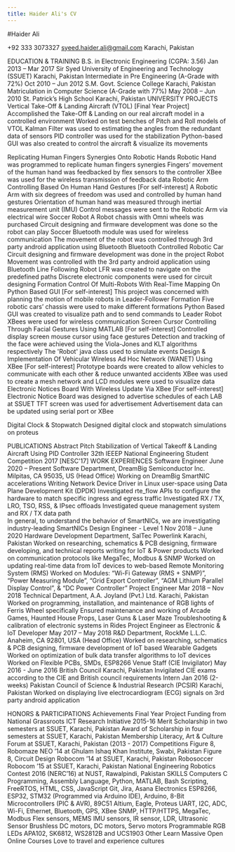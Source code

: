 ```yaml
---
title: Haider Ali's CV
---
```


#Haider Ali	


<i class="fas fa-phone"></i> +92 333 3073327
<i class="fas fa-envelope"></i> syeed.haider.ali@gmail.com
<i class="fas fa-home"></i> Karachi, Pakistan

EDUCATION & TRAINING
B.S. in Electronic Engineering (CGPA: 3.56)	Jan 2013 – Mar 2017
Sir Syed University of Engineering and Technology (SSUET)	Karachi, Pakistan
Intermediate in Pre Engineering (A-Grade with 72%)	Oct 2010 – Jun 2012
S.M. Govt. Science College	Karachi, Pakistan
Matriculation in Computer Science (A-Grade with 77%)	May 2008 – Jun 2010
St. Patrick’s High School	Karachi, Pakistan
UNIVERSITY PROJECTS
Vertical Take-Off & Landing Aircraft (VTOL) [Final Year Project]
Accomplished the Take-Off & Landing on our real aircraft model in a controlled environment
Worked on test benches of Pitch and Roll models of VTOL
Kalman Filter was used to estimating the angles from the redundant data of sensors
PID controller was used for the stabilization 
Python-based GUI was also created to control the aircraft & visualize its movements

Replicating Human Fingers Synergies Onto Robotic Hands 
Robotic Hand was programmed to replicate human fingers synergies
Fingers’ movement of the human hand was feedbacked by flex sensors to the controller
XBee was used for the wireless transmission of feedback data
Robotic Arm Controlling Based On Human Hand Gestures [For self-interest]
A Robotic Arm with six degrees of freedom was used and controlled by human hand gestures
Orientation of human hand was measured through inertial measurement unit (IMU)
Control messages were sent to the Robotic Arm via electrical wire
Soccer Robot
A Robot chassis with Omni wheels was purchased
Circuit designing and firmware development was done so the robot can play Soccer
Bluetooth module was used for wireless communication
The movement of the robot was controlled through 3rd party android application using Bluetooth
Bluetooth Controlled Robotic Car
Circuit designing and firmware development was done in the project
Robot Movement was controlled with the 3rd party android application using Bluetooth
Line Following Robot 
LFR was created to navigate on the predefined paths 
Discrete electronic components were used for circuit designing
Formation Control Of Multi-Robots With Real-Time Mapping On Python Based GUI [For self-interest]
This project was concerned with planning the motion of mobile robots in Leader-Follower Formation
Five robotic cars’ chassis were used to make different formations
Python Based GUI was created to visualize path and to send commands to Leader Robot 
XBees were used for wireless communication
Screen Cursor Controlling Through Facial Gestures Using MATLAB [For self-interest]
Controlled display screen mouse cursor using face gestures
Detection and tracking of the face were achieved using the Viola-Jones and KLT algorithms respectively 
The 'Robot' java class used to simulate events
Design & Implementation Of Vehicular Wireless Ad Hoc Network (WANET) Using XBee [For self-interest]
Prototype boards were created to allow vehicles to communicate with each other & reduce unwanted accidents
XBee was used to create a mesh network and LCD modules were used to visualize data
Electronic Notices Board With Wireless Update Via XBee [For self-interest]
Electronic Notice Board was designed to advertise schedules of each LAB at SSUET
TFT screen was used for advertisement
Advertisement data can be updated using serial port or XBee

Digital Clock & Stopwatch
Designed digital clock and stopwatch simulations on proteus

PUBLICATIONS
Abstract
Pitch Stabilization of Vertical Takeoff & Landing Aircraft Using PID Controller 
32th IEEEP National Engineering Student Competition 2017 [NESC'17]
WORK EXPERIENCES
Software Engineer	June 2020 – Present 
Software Department, DreamBig Semiconductor Inc.	Milpitas, CA 95035, US (Head Office)
Working on DreamBig SmartNIC accelerations
Writing Network Device Driver in Linux user-space using Data Plane Development Kit (DPDK)
Investigated rte_flow APIs to configure the hardware to match specific ingress and egress traffic
Investigated RX / TX, LRO, TSO, RSS, & IPsec offloads 
Investigated queue management system and RX / TX data path  
In general, to understand the behavior of SmartNICs, we are investigating industry-leading SmartNICs 
Design Engineer - Level 1	Nov 2018 – June 2020
Hardware Development Department, SalTec Powerlink	Karachi, Pakistan
Worked on researching, schematics & PCB designing, firmware developing, and technical reports writing for IoT & Power products
Worked on communication protocols like MegaTec, Modbus & SNMP
Worked on updating real-time data from IoT devices to web-based Remote Monitoring System (RMS)
Worked on Modules: “Wi-Fi Gateway (RMS + SNMP)”, “Power Measuring Module”, “Grid Export Controller”, “AGM Lithium Parallel Display Control”, & “DC Power Controller” 
Project Engineer	Mar 2018 – Nov 2018
Technical Department, A.A. Joyland (Pvt.) Ltd.	Karachi, Pakistan
Worked on programming, installation, and maintenance of RGB lights of Ferris Wheel specifically
Ensured maintenance and working of Arcade Games, Haunted House Props, Laser Guns & Laser Maze
Troubleshooting & calibration of electronic systems in Rides
Project Engineer as Electronic & IoT Developer  	May 2017 – May 2018
R&D Department, RockMe L.L.C. 	Anaheim, CA 92801, USA (Head Office)
Worked on researching, schematics & PCB designing, firmware development of IoT based Wearable Gadgets
Worked on optimization of bulk data transfer algorithms to IoT devices
Worked on Flexible PCBs, SMDs, ESP8266
Venue Staff (CIE Invigilator)	May 2016 - June 2016
British Council	 Karachi, Pakistan
Invigilated CIE exams according to the CIE and British council requirements
Intern	Jan 2016 (2-weeks)
Pakistan Council of Science & Industrial Research (PCSIR)	 Karachi, Pakistan
Worked on displaying live electrocardiogram (ECG) signals on 3rd party android application

HONORS & PARTICIPATIONS
Achievements
Final Year Project Funding from National Grassroots ICT Research Initiative 2015-16 
Merit Scholarship in two semesters at SSUET, Karachi, Pakistan
Award of Scholarship in four semesters at SSUET, Karachi, Pakistan
Membership
Literacy, Art & Culture Forum at SSUET, Karachi, Pakistan (2013 - 2017)
Competitions 
Figure 8, Robomaze NEO ’14 at Ghulam Ishaq Khan Institute, Swabi, Pakistan
Figure 8, Circuit Design Robocom ’14 at SSUET, Karachi, Pakistan
Robosoccer Robocom ’15 at SSUET, Karachi, Pakistan
National Engineering Robotics Contest 2016 (NERC’16) at NUST, Rawalpindi, Pakistan
SKILLS
Computers
C Programming, Assembly Language, Python, MATLAB, Bash Scripting, FreeRTOS, HTML, CSS, JavaScript 
Git, Jira, Asana
Electronics
ESP8266, ESP32, STM32 (Programmed via Arduino IDE),  Arduino, 8-Bit Microcontrollers (PIC & AVR), 89C51
Altium, Eagle, Proteus
UART, I2C, ADC, Wi-Fi, Ethernet, Bluetooth, GPS, XBee
SNMP, HTTP/HTTPS, MegaTec, Modbus
Flex sensors, MEMS IMU sensors, IR sensor, LDR, Ultrasonic Sensor
Brushless DC motors, DC motors, Servo motors
Programmable RGB LEDs APA102, SK6812, WS2812B and UCS1903
Other
Learn Massive Open Online Courses
Love to travel and experience cultures
